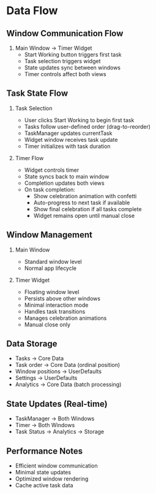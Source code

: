 # Data Flow

## Window Communication Flow
1. Main Window → Timer Widget
   - Start Working button triggers first task
   - Task selection triggers widget
   - State updates sync between windows
   - Timer controls affect both views

## Task State Flow
1. Task Selection
   - User clicks Start Working to begin first task
   - Tasks follow user-defined order (drag-to-reorder)
   - TaskManager updates currentTask
   - Widget window receives task update
   - Timer initializes with task duration

2. Timer Flow
   - Widget controls timer
   - State syncs back to main window
   - Completion updates both views
   - On task completion:
     - Show celebration animation with confetti
     - Auto-progress to next task if available
     - Show final celebration if all tasks complete
     - Widget remains open until manual close

## Window Management
1. Main Window
   - Standard window level
   - Normal app lifecycle

2. Timer Widget
   - Floating window level
   - Persists above other windows
   - Minimal interaction mode
   - Handles task transitions
   - Manages celebration animations
   - Manual close only

## Data Storage
- Tasks → Core Data
- Task order → Core Data (ordinal position)
- Window positions → UserDefaults
- Settings → UserDefaults
- Analytics → Core Data (batch processing)

## State Updates (Real-time)
- TaskManager → Both Windows
- Timer → Both Windows
- Task Status → Analytics → Storage

## Performance Notes
- Efficient window communication
- Minimal state updates
- Optimized window rendering
- Cache active task data